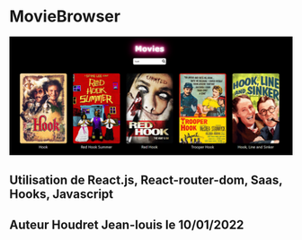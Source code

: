 # MovieBrowser

<img src="movie-browser/public/moviebrowser.png" alt="moviebroser" />

## Utilisation de React.js, React-router-dom, Saas, Hooks, Javascript

## Auteur Houdret Jean-louis le 10/01/2022
